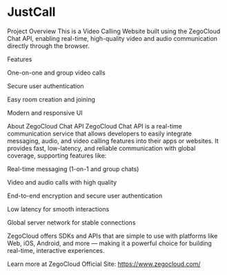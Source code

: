 # JustCall 

Project Overview This is a Video Calling Website built using the ZegoCloud Chat API, enabling real-time, high-quality video and audio communication directly through the browser.

Features

One-on-one and group video calls

Secure user authentication

Easy room creation and joining

Modern and responsive UI

About ZegoCloud Chat API ZegoCloud Chat API is a real-time communication service that allows developers to easily integrate messaging, audio, and video calling features into their apps or websites. It provides fast, low-latency, and reliable communication with global coverage, supporting features like:

Real-time messaging (1-on-1 and group chats)

Video and audio calls with high quality

End-to-end encryption and secure user authentication

Low latency for smooth interactions

Global server network for stable connections

ZegoCloud offers SDKs and APIs that are simple to use with platforms like Web, iOS, Android, and more — making it a powerful choice for building real-time, interactive experiences.

Learn more at ZegoCloud Official Site: https://www.zegocloud.com/
